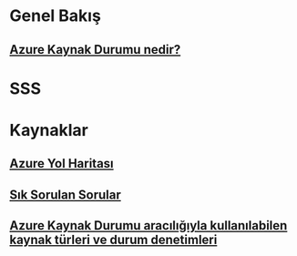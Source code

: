 # Genel Bakış
## [Azure Kaynak Durumu nedir?](resource-health-overview.md)
# SSS
# Kaynaklar
## [Azure Yol Haritası](https://azure.microsoft.com/roadmap/)
## [Sık Sorulan Sorular](resource-health-faq.md)
## [Azure Kaynak Durumu aracılığıyla kullanılabilen kaynak türleri ve durum denetimleri](resource-health-checks-resource-types.md)
